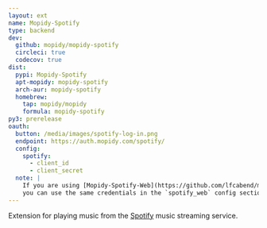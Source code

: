 ```yaml
---
layout: ext
name: Mopidy-Spotify
type: backend
dev:
  github: mopidy/mopidy-spotify
  circleci: true
  codecov: true
dist:
  pypi: Mopidy-Spotify
  apt-mopidy: mopidy-spotify
  arch-aur: mopidy-spotify
  homebrew:
    tap: mopidy/mopidy
    formula: mopidy-spotify
py3: prerelease
oauth:
  button: /media/images/spotify-log-in.png
  endpoint: https://auth.mopidy.com/spotify/
  config:
    spotify:
      - client_id
      - client_secret
  note: |
    If you are using [Mopidy-Spotify-Web](https://github.com/lfcabend/mopidy-spotify-web)
    you can use the same credentials in the `spotify_web` config section.
---
```


Extension for playing music from the [Spotify](https://spotify.com/) music
streaming service.
